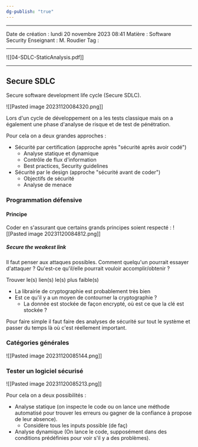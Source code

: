 ```yaml
---
dg-publish: "true"
---
```

---

 Date de création : lundi 20 novembre 2023 08:41
 Matière : Software Security
 Enseignant : M. Roudier
 Tag :

---

![[04-SDLC-StaticAnalysis.pdf]]

---
## Secure SDLC

 Secure software development life cycle (Secure SDLC).
 
![[Pasted image 20231120084320.png]]

Lors d'un cycle de développement on a les tests classique mais on a également une phase d'analyse de risque et de test de pénétration.

Pour cela on a deux grandes approches :
- Sécurité par certification (approche après "sécurité après avoir codé")
	- Analyse statique et dynamique
	- Contrôle de flux d'information
	- Best practices, Security guidelines
- Sécurité par le design (approche "sécurité avant de coder")
	- Objectifs de sécurité
	- Analyse de menace


### Programmation défensive

#### Principe

Coder en s'assurant que certains grands principes soient respecté :
![[Pasted image 20231120084812.png]]

##### Secure the weakest link

Il faut penser aux attaques possibles.
Comment quelqu'un pourrait essayer d'attaquer ?
Qu'est-ce qu'il/elle pourrait vouloir accomplir/obtenir ?

Trouver le(s) lien(s) le(s) plus faible(s)
- La librairie de cryptographie est probablement très bien
- Est ce qu'il y a un moyen de contourner la cryptographie ?
	- La donnée est stockée de façon encrypté, où est ce que la clé est stockée ?

Pour faire simple il faut faire des analyses de sécurité sur tout le système et passer du temps là où c'est réellement important.

### Catégories générales 

![[Pasted image 20231120085144.png]]

### Tester un logiciel sécurisé

![[Pasted image 20231120085213.png]]

Pour cela on a deux possibilités :
- Analyse statique (on inspecte le code ou on lance une méthode automatisé pour trouver les erreurs ou gagner de la confiance à propose de leur absence).
	- Considère tous les inputs possible (de faç)
- Analyse dynamique (On lance le code, supposément dans des conditions prédéfinies pour voir s'il y a des problèmes).


